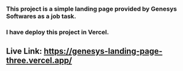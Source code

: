 ### This project is a simple landing page provided by Genesys Softwares as a job task.
### I have deploy this project in Vercel.
## Live Link: https://genesys-landing-page-three.vercel.app/
